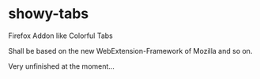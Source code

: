 # showy-tabs
Firefox Addon like Colorful Tabs 

Shall be based on the new WebExtension-Framework of Mozilla and so on.

Very unfinished at the moment...
